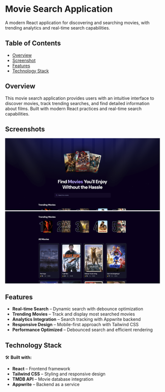 # Movie Search Application

A modern React application for discovering and searching movies, with trending analytics and real-time search capabilities.

## Table of Contents

- [Overview](#overview)
- [Screenshot](#screenshot)
- [Features](#features)
- [Technology Stack](#technology-stack)

## Overview

This movie search application provides users with an intuitive interface to discover movies, track trending searches, and find detailed information about films. Built with modern React practices and real-time search capabilities.

## Screenshots

![](./public/screenshots/screenshot.png)
![](./public/screenshots/screenshot-1.png)

## Features

- **Real-time Search** – Dynamic search with debounce optimization
- **Trending Movies** – Track and display most searched movies
- **Analytics Integration** – Search tracking with Appwrite backend
- **Responsive Design** – Mobile-first approach with Tailwind CSS
- **Performance Optimized** – Debounced search and efficient rendering

## Technology Stack

🛠️ **Built with:**

- **React** – Frontend framework
- **Tailwind CSS** – Styling and responsive design
- **TMDB API** – Movie database integration
- **Appwrite** – Backend as a service

